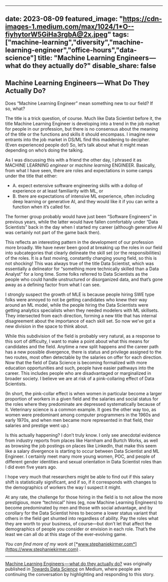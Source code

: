 



---
date: 2023-08-09
featured_image: "https://cdn-images-1.medium.com/max/1024/1*O--fiyhytorW5GiHa3rgbA@2x.jpeg"
tags: ["machine-learning","diversity","machine-learning-engineer","office-hours","data-science"]
title: "Machine Learning Engineers — what do they actually do?"
disable_share: false
---
      

 Machine Learning Engineers — What Do They Actually Do?
--------------------------------------------------------


#### 
 Does “Machine Learning Engineer” mean something new to our field? If so, what?



 The title is a trick question, of course. Much like Data Scientist before it, the title Machine Learning Engineer is developing into a trend in the job market for people in our profession, but there is no consensus about the meaning of the title or the functions and skills it should encompass. I imagine new entrants into the job market in DS/ML find this maddening to decipher. (Even experienced people do!) So, let’s talk about what it might mean depending on who’s doing the talking.




 As I was discussing this with a friend the other day, I phrased it as MACHINE LEARNING
 *engineer* 
 or
 *machine learning* 
 ENGINEER. Basically, from what I have seen, there are roles and expectations in some camps under the title that either:



* A. expect extensive software engineering skills with a dollop of experience or at least familiarity with ML, or
* B. there are expectations of intensive ML experience, often including deep learning or generative AI, and they would like it if you can write a function when it’s called for.



 The former group probably would have just been “Software Engineers” in previous years, while the latter would have fallen comfortably under “Data Scientists” back in the day when I started my career (although generative AI was certainly not part of the game back then).




 This reflects an interesting pattern in the development of our profession more broadly. We have never been good at breaking up the roles in our field into subcategories that clearly delineate the skill set (or the responsibilities) of the roles. It is a fast moving, constantly changing young field, so this is not shocking! This was always true of the title Data Scientist, which was essentially a delineator for “something more technically skilled than a Data Analyst” for a long time. Some folks referred to Data Scientists as the people who could handle unstructured or disorganized data, and that’s gone away as a defining factor from what I can see.




 I strongly suspect the growth of MLE is because people hiring SWE type folks were annoyed to not be getting candidates who knew their way around an ML model, while the people hiring the Data Scientists were getting analytics specialists when they needed modelers with ML skillsets. They intersected from each direction, forming a new title that has internal disagreement about the importance of each skill set. So now we’ve got a new division in the space to think about.




 While this subdivision of the field is probably very natural, as a response to this sort of difficulty, I want to make a point about what this means for candidates and the field. Anytime a new split happens and the career path has a new possible divergence, there is status and privilege assigned to the two routes, most often detectable by the salaries on offer for each direction. Now that the field of Data Science is becoming formalized with more education opportunities and such, people have easier pathways into the career. This includes people who are disadvantaged or marginalized in broader society. I believe we are at risk of a pink-collaring effect of Data Scientists.




 (In short, the pink-collar effect is when women in particular become a larger proportion of workers in a given field and the salaries and social status for the roles where they predominate are depressed systematically because of it. Veterinary science is a common example. It goes the other way too, as women were predominant among computer programmers in the 1960s and early 1970s, and when men became more represented in that field, their salaries and prestige went up.)




 Is this actually happening? I don’t truly know. I only see anecdotal evidence from industry reports from places like Harnham and Burtch Works, as well as browsing the job postings on places like LinkedIn, that make this seem like a salary divergence is starting to occur between Data Scientist and ML Engineer. I certainly meet many more young women, POC, and people of different gender identities and sexual orientation in Data Scientist roles than I did even five years ago.




 I hope very much that researchers might be able to find out if this salary shift is statistically significant, and if so, if it corresponds with changes to the demographics of workers the way I suspect it might.




 At any rate, the challenge for those hiring in the field is to not allow the more prestigious, more “technical” hires (eg, now Machine Learning Engineers) to become predominated by men and those with social advantage, and by corollary for the Data Scientist hires to become a lower status variant that others in the field get shunted into regardless of ability. Pay the roles what they are worth to your business, of course—but don’t let that affect the demographics of people you consider or envision in each role. That’s the least we can all do at this stage of the ever-evolving game.




*You can find more of my work at* 
[*www.stephaniekirmer.com*](https://www.stephaniekirmer.com)
*.* 






---



[Machine Learning Engineers — what do they actually do?](https://towardsdatascience.com/machine-learning-engineers-what-do-they-actually-do-e666081c3181) 
 was originally published in
 [Towards Data Science](https://towardsdatascience.com) 
 on Medium, where people are continuing the conversation by highlighting and responding to this story.



